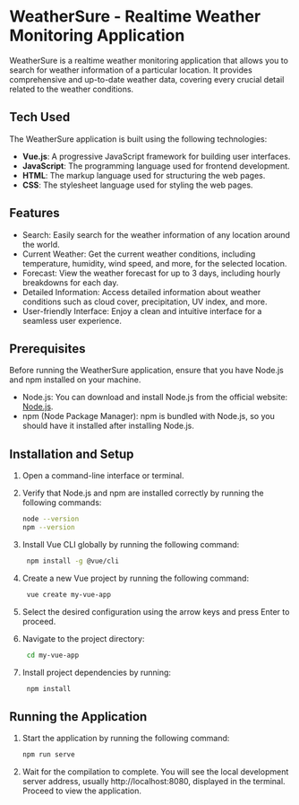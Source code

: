 # WeatherSure - Realtime Weather Monitoring Application

WeatherSure is a realtime weather monitoring application that allows you to search for weather information of a particular location. It provides comprehensive and up-to-date weather data, covering every crucial detail related to the weather conditions.

## Tech Used

The WeatherSure application is built using the following technologies:

- **Vue.js**: A progressive JavaScript framework for building user interfaces.
- **JavaScript**: The programming language used for frontend development.
- **HTML**: The markup language used for structuring the web pages.
- **CSS**: The stylesheet language used for styling the web pages.

## Features

- Search: Easily search for the weather information of any location around the world.
- Current Weather: Get the current weather conditions, including temperature, humidity, wind speed, and more, for the selected location.
- Forecast: View the weather forecast for up to 3 days, including hourly breakdowns for each day.
- Detailed Information: Access detailed information about weather conditions such as cloud cover, precipitation, UV index, and more.
- User-friendly Interface: Enjoy a clean and intuitive interface for a seamless user experience.

## Prerequisites

Before running the WeatherSure application, ensure that you have Node.js and npm installed on your machine.

- Node.js: You can download and install Node.js from the official website: [Node.js](https://nodejs.org).
- npm (Node Package Manager): npm is bundled with Node.js, so you should have it installed after installing Node.js.

## Installation and Setup

1. Open a command-line interface or terminal.

2. Verify that Node.js and npm are installed correctly by running the following commands:
   ```sh
   node --version
   npm --version

3. Install Vue CLI globally by running the following command:
   ```sh
    npm install -g @vue/cli

4. Create a new Vue project by running the following command:
   ```sh
    vue create my-vue-app

5. Select the desired configuration using the arrow keys and press Enter to proceed.

6. Navigate to the project directory:
   ```sh
    cd my-vue-app
   
7. Install project dependencies by running:
   ```sh
    npm install

## Running the Application

1. Start the application by running the following command:
   ```sh
   npm run serve

2. Wait for the compilation to complete. You will see the local development server address, usually http://localhost:8080, displayed in the terminal. Proceed to view the application.
